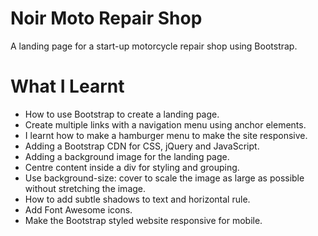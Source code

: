 # Noir Moto Repair Shop

A landing page for a start-up motorcycle repair shop using Bootstrap.

# What I Learnt

* How to use Bootstrap to create a landing page.
* Create multiple links with a navigation menu using anchor elements.
* I learnt how to make a hamburger menu to make the site responsive.
* Adding a Bootstrap CDN for CSS, jQuery and JavaScript.
* Adding a background image for the landing page.
* Centre content inside a div for styling and grouping.
* Use background-size: cover to scale the image as large as possible without stretching the image.
* How to add subtle shadows to text and horizontal rule.
* Add Font Awesome icons.
* Make the Bootstrap styled website responsive for mobile.
